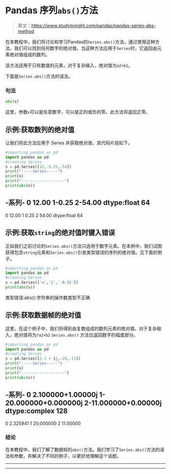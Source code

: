 # Pandas 序列`abs()`方法

> 原文：<https://www.studytonight.com/pandas/pandas-series-abs-method>

在本教程中，我们将讨论和学习Pandas的`Series.abs()`方法。通过使用这种方法，我们可以找到任何数字的绝对值，当这种方法应用于`Series`时，它返回由元素绝对值组成的数列。

该方法适用于只有数值的元素，对于复杂输入，绝对值为`a2+b2`。

下面是`Series.abs()`方法的语法。

### 句法

```py
abs(x)
```

这里，参数`x`可以是任意数字，可以是正的或负的零。此方法将返回正零。

## 示例:获取数列的绝对值

让我们将此方法应用于 Series 并获取绝对值，其代码片段如下。

```py
#importing pandas as pd
import pandas as pd
#creating Series
s = pd.Series([12,-0.25,-54])
print("-----Series-----")
print(s)
print("-------------------")
print(abs(s))
```

-系列-
0 12.00
1-0.25
2-54.00
dtype:float 64
-
0 12.00
1 0.25
2 54.00
dtype:float 64

## 示例:获取`string`的绝对值时键入错误

正如我们之前讨论的`Series.abs()`方法只适用于数字元素。在本例中，我们试图获得包含`string`元素和`Series.abs()`引发类型错误的序列的绝对值。见下面的例子。

```py
#importing pandas as pd
import pandas as pd
#creating Series
s = pd.Series(['a','2','-0.32'])
print(abs(s))
```

类型错误:abs():字符串的操作数类型不正确

## 示例:获取数据帧的绝对值

这里，在这个例子中，我们将得到由复数组成的数列元素的绝对值。对于复杂输入，绝对值将为`?a2+b2` `Series.abs()` 方法仅返回数字的幅度部分。

```py
#importing pandas as pd
import pandas as pd
#creating Series
s = pd.Series([2.1 + 1j,-20,-11])
print("-----Series-----")
print(s)
print("-------------------")
print(abs(s))
```

-系列-
0 2.100000+1.00000j
1-20.000000+0.000000j
2-11.000000+0.00000j
dtype:complex 128
-
0 2.325941
1 20.000000
2 11.00000

### 结论

在本教程中，我们了解了数据帧的`abs()`方法。我们学习了`Series.abs()`方法的语法和参数，并解决了不同的例子，以更好地理解这个话题。

* * *

* * *